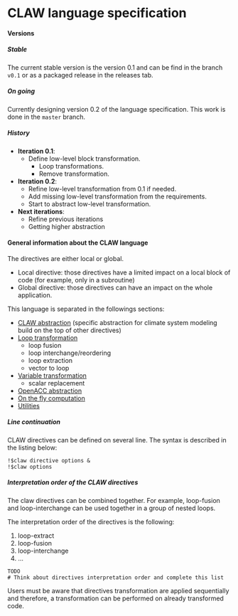 # CLAW language specification

#### Versions
##### Stable
The current stable version is the version 0.1 and can be find in the branch
`v0.1` or as a packaged release in the releases tab.

##### On going
Currently designing version 0.2 of the language specification. This work is done
in the `master` branch.

##### History
* **Iteration 0.1**:
  * Define low-level block transformation.
    * Loop transformations.
    * Remove transformation.
* **Iteration 0.2**:
  * Refine low-level transformation from 0.1 if needed.
  * Add missing low-level transformation from the requirements.  
  * Start to abstract low-level transformation.
* **Next iterations**:
  * Refine previous iterations
  * Getting higher abstraction

#### General information about the CLAW language
The directives are either local or global.

* Local directive: those directives have a limited impact on a local block of
code (for example, only in a subroutine)
* Global directive: those directives can have an impact on the whole
application.


This language is separated in the followings sections:
* [CLAW abstraction](https://github.com/C2SM-RCM/claw-language-definition/blob/master/definition/claw-abstraction.md) (specific abstraction for climate system modeling build
  on the top of other directives)
* [Loop transformation](https://github.com/C2SM-RCM/claw-language-definition/blob/master/definition/loop-transform.md)
  * loop fusion
  * loop interchange/reordering
  * loop extraction
  * vector to loop
* [Variable transformation](https://github.com/C2SM-RCM/claw-language-definition/blob/master/definition/var-transform.md)
  * scalar replacement
* [OpenACC abstraction](https://github.com/C2SM-RCM/claw-language-definition/blob/master/definition/openacc-abstraction.md)
* [On the fly computation](https://github.com/C2SM-RCM/claw-language-definition/blob/master/definition/on-the-fly.md)
* [Utilities](https://github.com/C2SM-RCM/claw-language-definition/blob/master/definition/utilities.md)

##### Line continuation
CLAW directives can be defined on several line. The syntax is described in the
listing below:

```Fortran
!$claw directive options &
!$claw options
```


##### Interpretation order of the CLAW directives
The claw directives can be combined together. For example, loop-fusion and
loop-interchange can be used together in a group of nested loops.

The interpretation order of the directives is the following:

1. loop-extract
2. loop-fusion
3. loop-interchange
4. ...

<!--- TODO --->
```
TODO
# Think about directives interpretation order and complete this list
```

Users must be aware that directives transformation are applied sequentially and
therefore, a transformation can be performed on already transformed code.
